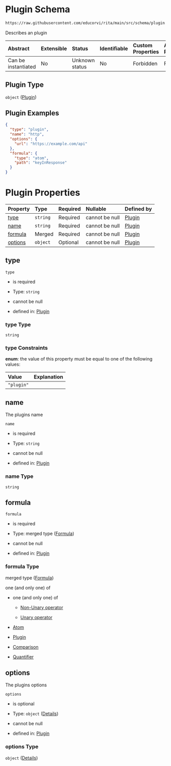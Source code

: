 # Plugin Schema

```txt
https://raw.githubusercontent.com/educorvi/rita/main/src/schema/plugin.json
```

Describes an plugin

| Abstract            | Extensible | Status         | Identifiable | Custom Properties | Additional Properties | Access Restrictions | Defined In                                                         |
| :------------------ | :--------- | :------------- | :----------- | :---------------- | :-------------------- | :------------------ | :----------------------------------------------------------------- |
| Can be instantiated | No         | Unknown status | No           | Forbidden         | Forbidden             | none                | [plugin.json](../../src/schema/plugin.json "open original schema") |

## Plugin Type

`object` ([Plugin](plugin.md))

## Plugin Examples

```json
{
  "type": "plugin",
  "name": "http",
  "options": {
    "url": "https://example.com/api"
  },
  "formula": {
    "type": "atom",
    "path": "keyInResponse"
  }
}
```

# Plugin Properties

| Property            | Type     | Required | Nullable       | Defined by                                                                                                                               |
| :------------------ | :------- | :------- | :------------- | :--------------------------------------------------------------------------------------------------------------------------------------- |
| [type](#type)       | `string` | Required | cannot be null | [Plugin](plugin-properties-type.md "https://raw.githubusercontent.com/educorvi/rita/main/src/schema/plugin.json#/properties/type")       |
| [name](#name)       | `string` | Required | cannot be null | [Plugin](plugin-properties-name.md "https://raw.githubusercontent.com/educorvi/rita/main/src/schema/plugin.json#/properties/name")       |
| [formula](#formula) | Merged   | Required | cannot be null | [Plugin](formula.md "https://raw.githubusercontent.com/educorvi/rita/main/src/schema/formula.json#/properties/formula")                  |
| [options](#options) | `object` | Optional | cannot be null | [Plugin](plugin-properties-options.md "https://raw.githubusercontent.com/educorvi/rita/main/src/schema/plugin.json#/properties/options") |

## type



`type`

*   is required

*   Type: `string`

*   cannot be null

*   defined in: [Plugin](plugin-properties-type.md "https://raw.githubusercontent.com/educorvi/rita/main/src/schema/plugin.json#/properties/type")

### type Type

`string`

### type Constraints

**enum**: the value of this property must be equal to one of the following values:

| Value      | Explanation |
| :--------- | :---------- |
| `"plugin"` |             |

## name

The plugins name

`name`

*   is required

*   Type: `string`

*   cannot be null

*   defined in: [Plugin](plugin-properties-name.md "https://raw.githubusercontent.com/educorvi/rita/main/src/schema/plugin.json#/properties/name")

### name Type

`string`

## formula



`formula`

*   is required

*   Type: merged type ([Formula](formula.md))

*   cannot be null

*   defined in: [Plugin](formula.md "https://raw.githubusercontent.com/educorvi/rita/main/src/schema/formula.json#/properties/formula")

### formula Type

merged type ([Formula](formula.md))

one (and only one) of

*   one (and only one) of

    *   [Non-Unary operator](operator-oneof-non-unary-operator.md "check type definition")

    *   [Unary operator](operator-oneof-unary-operator.md "check type definition")

*   [Atom](atom.md "check type definition")

*   [Plugin](plugin.md "check type definition")

*   [Comparison](comparison.md "check type definition")

*   [Quantifier](quantifier.md "check type definition")

## options

The plugins options

`options`

*   is optional

*   Type: `object` ([Details](plugin-properties-options.md))

*   cannot be null

*   defined in: [Plugin](plugin-properties-options.md "https://raw.githubusercontent.com/educorvi/rita/main/src/schema/plugin.json#/properties/options")

### options Type

`object` ([Details](plugin-properties-options.md))

